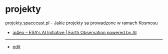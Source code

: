 # projekty
projekty.spacecast.pl - Jakie projekty sa prowadzone w ramach Kosmosu

+ [ai4eo – ESA's AI Initiative | Earth Observation powered by AI](https://ai4eo.eu/)


---

+ [edit](https://github.com/spacecast-pl/projekty/edit/main/README.md)
